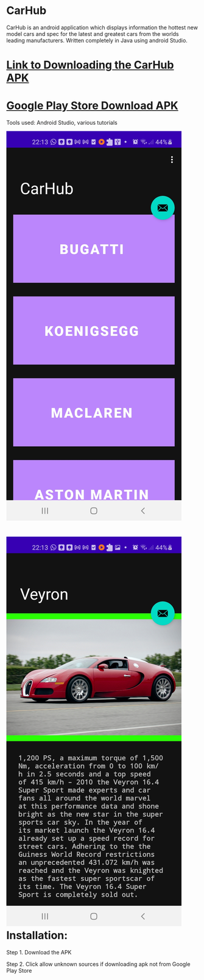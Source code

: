 CarHub
======

CarHub is an android application which displays information the hottest new model cars and spec for the latest and greatest cars from the worlds leading manufacturers. Written completely in Java using android Studio.

[Link to Downloading the CarHub APK](https://github.com/mohelt/CarHub/CarHub.apk)
======
[Google Play Store Download APK]()
======

Tools used: Android Studio, various tutorials

![Images](https://github.com/mohelt/CarHub/blob/main/Homescreen.jpg?raw=true)

![Images](https://github.com/mohelt/CarHub/blob/main/CarInfoScreen.jpg?raw=true)
Installation:
======

Step 1. Download the APK


Step 2. Click allow unknown sources if downloading apk not from Google Play Store